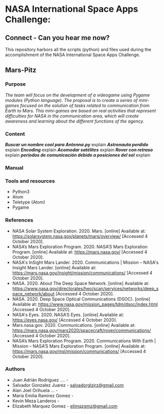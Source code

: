 # NASA International Space Apps Challenge:

## Connect - Can you hear me now?
This repository harbors all the scripts (python) and files used during the accomplishment of the NASA International Space Apps Challenge.

## Mars-Pitz




### Purpose
*The team will focus on the development of a videogame using Pygame modules (Python language). The proposal is to create a series of mini-games focused on the solution of tasks related to communication from Earth to Mars. This mini-games are based on real activities that represent difficulties for NASA in the communication area, which will create awareness and learning about the different functions of the agency.*

### Content

***Buscar un nombre cool para Antenna.py***
explain
***Astronauta perdido***
explain
***Encoding***
explain
***Acomodar satélites***
explain
***Rover con retraso***
explain
***periodos de comunicación debido a posiciones del sol***
explain

### Manual

### Tools and resources 
- Python3
- Atom
- Teletype (Atom)
- Pygame

### References

- NASA Solar System Exploration. 2020. Mars. [online] Available at: <https://solarsystem.nasa.gov/planets/mars/overview/> [Accessed 4 October 2020].
- NASA’s Mars Exploration Program. 2020. NASA’S Mars Exploration Program. [online] Available at: <https://mars.nasa.gov/> [Accessed 4 October 2020].
- NASA's InSight Mars Lander. 2020. Communications | Mission – NASA's Insight Mars Lander. [online] Available at: <https://mars.nasa.gov/insight/mission/communications/> [Accessed 4 October 2020].
- NASA. 2020. About The Deep Space Network. [online] Available at: <https://www.nasa.gov/directorates/heo/scan/services/networks/deep_space_network/about> [Accessed 4 October 2020].
- NASA. 2020. Deep Space Optical Communications (DSOC). [online] Available at: <https://www.nasa.gov/mission_pages/tdm/dsoc/index.html> [Accessed 4 October 2020].
- NASA's Eyes. 2020. NASA’S Eyes. [online] Available at: <https://eyes.nasa.gov/> [Accessed 4 October 2020].
- Mars.nasa.gov. 2020. Communications. [online] Available at: <https://mars.nasa.gov/mars2020/spacecraft/rover/communications/> [Accessed 4 October 2020].
- NASA’s Mars Exploration Program. 2020. Communications With Earth | Mission – NASA’S Mars Exploration Program. [online] Available at: <https://mars.nasa.gov/msl/mission/communications/> [Accessed 4 October 2020].


### Authors
- Juan Adrián Rodriguez .... -
- Salvador Gonzalez Juarez - salvadorglzjrz@gmail.com
- Alan Joel Orihuela ... -
- María Emilia Ramirez Gomez -
- Kevin Meza Landeros - 
- Elizabeth Marquez Gomez - elimqzgmz@gmail.com
